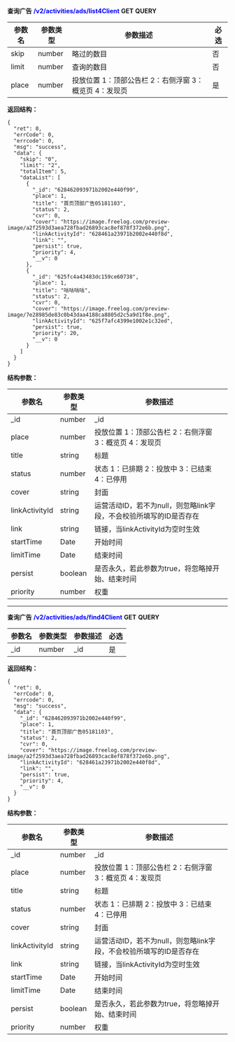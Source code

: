 **查询广告** <font color='blue'>**/v2/activities/ads/list4Client**</font>	**GET**	**QUERY**

| 参数名 | 参数类型 | 参数描述                                               | 必选 |
| ------ | -------- | ------------------------------------------------------ | ---- |
| skip   | number   | 略过的数目                                             | 否   |
| limit  | number   | 查询的数目                                             | 否   |
| place  | number   | 投放位置 1：顶部公告栏 2：右侧浮窗 3：概览页 4：发现页 | 是   |

**返回结构：**

```
{
  "ret": 0,
  "errCode": 0,
  "errcode": 0,
  "msg": "success",
  "data": {
    "skip": "0",
    "limit": "2",
    "totalItem": 5,
    "dataList": [
      {
        "_id": "628462093971b2002e440f99",
        "place": 1,
        "title": "首页顶部广告05181103",
        "status": 2,
        "cvr": 0,
        "cover": "https://image.freelog.com/preview-image/a2f2593d3aea728fbad26893cac8ef878f372e6b.png",
        "linkActivityId": "628461a23971b2002e440f8d",
        "link": "",
        "persist": true,
        "priority": 4,
        "__v": 0
      },
      {
        "_id": "625fc4a43483dc159ce60738",
        "place": 1,
        "title": "咕咕咕咕",
        "status": 2,
        "cvr": 0,
        "cover": "https://image.freelog.com/preview-image/7e28985de83c0b43daa4188ca8805d2c5a9d1f8e.png",
        "linkActivityId": "625f7afc4399e1002e1c32ed",
        "persist": true,
        "priority": 20,
        "__v": 0
      }
    ]
  }
}
```

**结构参数：**

| 参数名         | 参数类型 | 参数描述                                                     |
| -------------- | -------- | ------------------------------------------------------------ |
| _id            | number   | _id                                                          |
| place          | number   | 投放位置 1：顶部公告栏 2：右侧浮窗 3：概览页 4：发现页       |
| title          | string   | 标题                                                         |
| status         | number   | 状态 1：已排期 2：投放中 3：已结束 4：已停用                 |
| cover          | string   | 封面                                                         |
| linkActivityId | string   | 运营活动ID，若不为null，则忽略link字段，不会校验所填写的ID是否存在 |
| link           | string   | 链接，当linkActivityId为空时生效                             |
| startTime      | Date     | 开始时间                                                     |
| limitTime      | Date     | 结束时间                                                     |
| persist        | boolean  | 是否永久，若此参数为true，将忽略掉开始、结束时间             |
| priority       | number   | 权重                                                         |



---



**查询广告** <font color='blue'>**/v2/activities/ads/find4Client**</font>	**GET**	**QUERY**

| 参数名 | 参数类型 | 参数描述 | 必选 |
| ------ | -------- | -------- | ---- |
| _id    | number   | _id      | 是   |

**返回结构：**

```
{
  "ret": 0,
  "errCode": 0,
  "errcode": 0,
  "msg": "success",
  "data": {
    "_id": "628462093971b2002e440f99",
    "place": 1,
    "title": "首页顶部广告05181103",
    "status": 2,
    "cvr": 0,
    "cover": "https://image.freelog.com/preview-image/a2f2593d3aea728fbad26893cac8ef878f372e6b.png",
    "linkActivityId": "628461a23971b2002e440f8d",
    "link": "",
    "persist": true,
    "priority": 4,
    "__v": 0
  }
}
```

**结构参数：**

| 参数名         | 参数类型 | 参数描述                                                     |
| -------------- | -------- | ------------------------------------------------------------ |
| _id            | number   | _id                                                          |
| place          | number   | 投放位置 1：顶部公告栏 2：右侧浮窗 3：概览页 4：发现页       |
| title          | string   | 标题                                                         |
| status         | number   | 状态 1：已排期 2：投放中 3：已结束 4：已停用                 |
| cover          | string   | 封面                                                         |
| linkActivityId | string   | 运营活动ID，若不为null，则忽略link字段，不会校验所填写的ID是否存在 |
| link           | string   | 链接，当linkActivityId为空时生效                             |
| startTime      | Date     | 开始时间                                                     |
| limitTime      | Date     | 结束时间                                                     |
| persist        | boolean  | 是否永久，若此参数为true，将忽略掉开始、结束时间             |
| priority       | number   | 权重                                                         |

